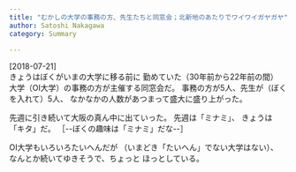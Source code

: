 ```yaml
---
title: "むかしの大学の事務の方、先生たちと同窓会；北新地のあたりでワイワイガヤガヤ"
author: Satoshi Nakagawa
category: Summary

---
```


[2018-07-21]  
 きょうはぼくがいまの大学に移る前に
勤めていた（30年前から22年前の間）
大学（OI大学）の事務の方が主催する同窓会だ。
事務の方が5人、先生が（ぼくを入れて）5人、
なかなかの人数があつまって盛大に盛り上がった。

 先週に引き続いて大阪の真ん中に出ていった。
先週は「ミナミ」、
きょうは「キタ」だ。
［--ぼくの趣味は「ミナミ」だな--］

 OI大学もいろいろたいへんだが
（いまどき「たいへん」でない大学はない）、
なんとか続いてゆきそうで、ちょっと
ほっとしている。

